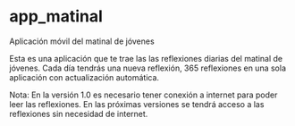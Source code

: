 app_matinal
===========

Aplicación móvil del matinal de jóvenes

Esta es una aplicación que te trae las las reflexiones diarias del matinal de jóvenes.
Cada día tendrás una nueva reflexión, 365 reflexiones en una sola aplicación con actualización automática.

Nota: En la versión 1.0 es necesario tener conexión a internet para poder leer las reflexiones. En las próximas versiones se tendrá acceso a las reflexiones sin necesidad de internet.
